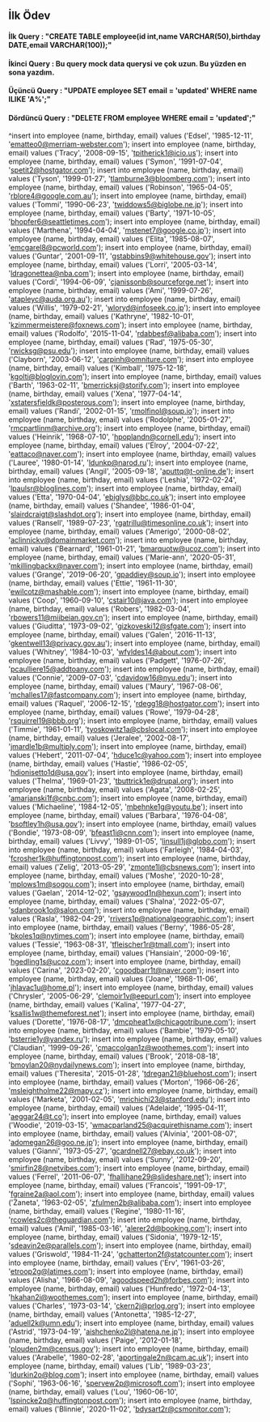 ## İlk Ödev
#### İlk Query : "CREATE TABLE employee(id int,name VARCHAR(50),birthday DATE,email VARCHAR(100));"
#### İkinci Query : Bu query mock data querysi ve çok uzun. Bu yüzden en sona yazdım.
#### Üçüncü Query : "UPDATE employee SET email = 'updated' WHERE name ILIKE 'A%';"
#### Dördüncü Query : "DELETE FROM employee WHERE email = 'updated';"


^insert into employee (name, birthday, email) values ('Edsel', '1985-12-11', 'ematteo0@merriam-webster.com');
insert into employee (name, birthday, email) values ('Tracy', '2008-09-15', 'tpitherick1@icio.us');
insert into employee (name, birthday, email) values ('Symon', '1991-07-04', 'spetit2@hostgator.com');
insert into employee (name, birthday, email) values ('Tyson', '1999-01-27', 'tlamburne3@bloomberg.com');
insert into employee (name, birthday, email) values ('Robinson', '1965-04-05', 'rblore4@google.com.au');
insert into employee (name, birthday, email) values ('Tommi', '1990-06-23', 'twiddows5@biglobe.ne.jp');
insert into employee (name, birthday, email) values ('Barty', '1971-10-05', 'bhopfer6@seattletimes.com');
insert into employee (name, birthday, email) values ('Marthena', '1994-04-04', 'mstenet7@google.co.jp');
insert into employee (name, birthday, email) values ('Elita', '1985-08-07', 'emcgarel8@pcworld.com');
insert into employee (name, birthday, email) values ('Guntar', '2001-09-11', 'gstabbins9@whitehouse.gov');
insert into employee (name, birthday, email) values ('Lorri', '2005-03-14', 'ldragonettea@nba.com');
insert into employee (name, birthday, email) values ('Cordi', '1994-06-09', 'cjanissonb@sourceforge.net');
insert into employee (name, birthday, email) values ('Ami', '1999-07-26', 'atapleyc@auda.org.au');
insert into employee (name, birthday, email) values ('Willis', '1979-02-21', 'wloryd@infoseek.co.jp');
insert into employee (name, birthday, email) values ('Kathryne', '1982-10-01', 'kzimmermeistere@foxnews.com');
insert into employee (name, birthday, email) values ('Rodolfo', '2015-11-04', 'rdabbesf@alibaba.com');
insert into employee (name, birthday, email) values ('Rad', '1975-05-30', 'rwicksg@psu.edu');
insert into employee (name, birthday, email) values ('Clayborn', '2003-06-12', 'carpinh@omniture.com');
insert into employee (name, birthday, email) values ('Kimball', '1975-12-18', 'kgolti@bloglovin.com');
insert into employee (name, birthday, email) values ('Barth', '1963-02-11', 'bmerricksj@storify.com');
insert into employee (name, birthday, email) values ('Xena', '1977-04-14', 'xstatersfieldk@posterous.com');
insert into employee (name, birthday, email) values ('Randi', '2002-01-15', 'rmolfinol@soup.io');
insert into employee (name, birthday, email) values ('Rodolphe', '2005-01-27', 'rmcpartlinm@archive.org');
insert into employee (name, birthday, email) values ('Heinrik', '1968-07-10', 'hpoplandn@cornell.edu');
insert into employee (name, birthday, email) values ('Elroy', '2004-07-22', 'eattaco@naver.com');
insert into employee (name, birthday, email) values ('Lauree', '1980-01-14', 'ldunkp@narod.ru');
insert into employee (name, birthday, email) values ('Angil', '2005-09-18', 'aputtq@t-online.de');
insert into employee (name, birthday, email) values ('Leshia', '1972-02-24', 'lpaulsr@bloglines.com');
insert into employee (name, birthday, email) values ('Etta', '1970-04-04', 'ebiglys@bbc.co.uk');
insert into employee (name, birthday, email) values ('Shandee', '1986-01-04', 'slairdcraigt@slashdot.org');
insert into employee (name, birthday, email) values ('Ransell', '1989-07-23', 'rgatrillu@timesonline.co.uk');
insert into employee (name, birthday, email) values ('Amerigo', '2000-08-02', 'aclinnickv@domainmarket.com');
insert into employee (name, birthday, email) values ('Bearnard', '1961-01-21', 'bmarquotw@ucoz.com');
insert into employee (name, birthday, email) values ('Marie-ann', '2020-05-31', 'mkillingbackx@naver.com');
insert into employee (name, birthday, email) values ('Grange', '2019-06-20', 'gpaddiey@soup.io');
insert into employee (name, birthday, email) values ('Ettie', '1961-11-30', 'ewilcotz@mashable.com');
insert into employee (name, birthday, email) values ('Coop', '1960-09-10', 'cstair10@java.com');
insert into employee (name, birthday, email) values ('Robers', '1982-03-04', 'rbowers11@miibeian.gov.cn');
insert into employee (name, birthday, email) values ('Giuditta', '1973-09-02', 'gizkoveski12@sfgate.com');
insert into employee (name, birthday, email) values ('Galen', '2016-11-13', 'gkentwell13@privacy.gov.au');
insert into employee (name, birthday, email) values ('Whitney', '1984-10-03', 'wfyldes14@about.com');
insert into employee (name, birthday, email) values ('Padgett', '1976-07-26', 'pcaulliere15@addtoany.com');
insert into employee (name, birthday, email) values ('Connie', '2009-07-03', 'cdavidow16@nyu.edu');
insert into employee (name, birthday, email) values ('Maury', '1967-08-06', 'mchalles17@fastcompany.com');
insert into employee (name, birthday, email) values ('Raquel', '2006-12-15', 'rdegg18@hostgator.com');
insert into employee (name, birthday, email) values ('Rowe', '1979-04-28', 'rsquirrel19@bbb.org');
insert into employee (name, birthday, email) values ('Timmie', '1961-01-11', 'tyoskowitz1a@cbslocal.com');
insert into employee (name, birthday, email) values ('Jeralee', '2002-08-17', 'jmardle1b@multiply.com');
insert into employee (name, birthday, email) values ('Hebert', '2011-07-04', 'hduce1c@yahoo.com');
insert into employee (name, birthday, email) values ('Hastie', '1986-02-05', 'hdionisetto1d@usa.gov');
insert into employee (name, birthday, email) values ('Thelma', '1969-01-23', 'tbuttrick1e@drupal.org');
insert into employee (name, birthday, email) values ('Agata', '2008-02-25', 'amarjanski1f@cnbc.com');
insert into employee (name, birthday, email) values ('Michaeline', '1984-12-05', 'mbehnke1g@youtu.be');
insert into employee (name, birthday, email) values ('Barbara', '1976-04-08', 'bsoftley1h@usa.gov');
insert into employee (name, birthday, email) values ('Bondie', '1973-08-09', 'bfeast1i@cnn.com');
insert into employee (name, birthday, email) values ('Livvy', '1989-01-05', 'linsull1j@globo.com');
insert into employee (name, birthday, email) values ('Farleigh', '1984-04-03', 'fcrosher1k@huffingtonpost.com');
insert into employee (name, birthday, email) values ('Zelig', '2013-05-29', 'zmonte1l@cbsnews.com');
insert into employee (name, birthday, email) values ('Moshe', '2020-10-28', 'mplows1m@sogou.com');
insert into employee (name, birthday, email) values ('Gaelan', '2014-12-02', 'gsaywood1n@hexun.com');
insert into employee (name, birthday, email) values ('Shalna', '2022-05-07', 'sdanbrook1o@salon.com');
insert into employee (name, birthday, email) values ('Rasla', '1982-04-29', 'rrivers1p@nationalgeographic.com');
insert into employee (name, birthday, email) values ('Berny', '1986-05-28', 'bkoles1q@nytimes.com');
insert into employee (name, birthday, email) values ('Tessie', '1963-08-31', 'tfleischer1r@tmall.com');
insert into employee (name, birthday, email) values ('Hansiain', '2000-09-16', 'hgedling1s@ucoz.com');
insert into employee (name, birthday, email) values ('Carina', '2023-02-20', 'cgoodbarr1t@naver.com');
insert into employee (name, birthday, email) values ('Joane', '1968-11-06', 'jhlavac1u@home.pl');
insert into employee (name, birthday, email) values ('Chrysler', '2005-06-29', 'clemoir1v@eepurl.com');
insert into employee (name, birthday, email) values ('Kalina', '1977-04-27', 'ksallis1w@themeforest.net');
insert into employee (name, birthday, email) values ('Dorette', '1976-08-17', 'dmcpheat1x@chicagotribune.com');
insert into employee (name, birthday, email) values ('Bambie', '1979-05-10', 'bsterrie1y@yandex.ru');
insert into employee (name, birthday, email) values ('Claudian', '1999-09-26', 'cmaccolgan1z@woothemes.com');
insert into employee (name, birthday, email) values ('Brook', '2018-08-18', 'bmoylan20@nydailynews.com');
insert into employee (name, birthday, email) values ('Theresita', '2015-01-28', 'tdregan21@bluehost.com');
insert into employee (name, birthday, email) values ('Morton', '1966-06-26', 'msleightholme22@mapy.cz');
insert into employee (name, birthday, email) values ('Marketa', '2001-02-05', 'mrichichi23@stanford.edu');
insert into employee (name, birthday, email) values ('Adelaide', '1995-04-11', 'aeggar24@t.co');
insert into employee (name, birthday, email) values ('Woodie', '2019-03-15', 'wmacparland25@acquirethisname.com');
insert into employee (name, birthday, email) values ('Alvinia', '2001-08-07', 'adomegan26@goo.ne.jp');
insert into employee (name, birthday, email) values ('Gianni', '1973-05-27', 'gcardnell27@ebay.co.uk');
insert into employee (name, birthday, email) values ('Sunny', '2012-09-20', 'smirfin28@netvibes.com');
insert into employee (name, birthday, email) values ('Ferrel', '2011-06-07', 'fhallihane29@slideshare.net');
insert into employee (name, birthday, email) values ('Francois', '1991-09-17', 'fgraine2a@aol.com');
insert into employee (name, birthday, email) values ('Zaneta', '1963-02-05', 'zfulmen2b@alibaba.com');
insert into employee (name, birthday, email) values ('Regine', '1980-11-16', 'rcowles2c@theguardian.com');
insert into employee (name, birthday, email) values ('Amil', '1985-03-16', 'alerer2d@booking.com');
insert into employee (name, birthday, email) values ('Sidonia', '1979-12-15', 'sdeavin2e@parallels.com');
insert into employee (name, birthday, email) values ('Griswold', '1984-11-24', 'gchatterton2f@statcounter.com');
insert into employee (name, birthday, email) values ('Erv', '1961-03-26', 'etroop2g@latimes.com');
insert into employee (name, birthday, email) values ('Alisha', '1966-08-09', 'agoodspeed2h@forbes.com');
insert into employee (name, birthday, email) values ('Hunfredo', '1972-04-13', 'hkahan2i@woothemes.com');
insert into employee (name, birthday, email) values ('Charles', '1973-03-14', 'ckern2j@prlog.org');
insert into employee (name, birthday, email) values ('Antonetta', '1985-12-27', 'aduell2k@umn.edu');
insert into employee (name, birthday, email) values ('Astrid', '1973-04-19', 'aishchenko2l@hatena.ne.jp');
insert into employee (name, birthday, email) values ('Paige', '2012-01-18', 'plouden2m@census.gov');
insert into employee (name, birthday, email) values ('Arabelle', '1980-02-28', 'aportingale2n@cam.ac.uk');
insert into employee (name, birthday, email) values ('Lib', '1989-03-23', 'ldurkin2o@blog.com');
insert into employee (name, birthday, email) values ('Sophi', '1963-06-16', 'spervew2p@microsoft.com');
insert into employee (name, birthday, email) values ('Lou', '1960-06-10', 'lspincke2q@huffingtonpost.com');
insert into employee (name, birthday, email) values ('Blinnie', '2020-11-02', 'bdysart2r@csmonitor.com');